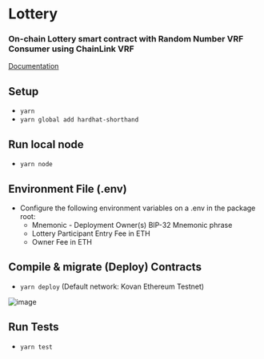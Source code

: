 # Lottery
### On-chain Lottery smart contract with Random Number VRF Consumer using ChainLink VRF

[Documentation](https://ipfs.io/ipfs/QmPJTrZzyPFt3HhMg8umtPGyq4PY3dvz96zUo8RUJ6YbbP)

## Setup
- `yarn`
- `yarn global add hardhat-shorthand`

## Run local node
- `yarn node`

## Environment File (.env)
- Configure the following environment variables on a .env in the package root:
  - Mnemonic - Deployment Owner(s) BIP-32 Mnemonic phrase
  - Lottery Participant Entry Fee in ETH
  - Owner Fee in ETH

## Compile & migrate (Deploy) Contracts
- `yarn deploy` (Default network: Kovan Ethereum Testnet)


![image](https://user-images.githubusercontent.com/25655858/120903480-e842d000-c678-11eb-8731-56906fad5b8f.png)

## Run Tests
- `yarn test`
